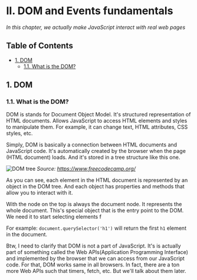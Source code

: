<h1>II. DOM and Events fundamentals</h1>

_In this chapter, we actually make JavaScript interact with real web pages_

<h2>Table of Contents</h2>

-  [1. DOM](#1-dom)
   -  [1.1. What is the DOM?](#11-what-is-the-dom)

## 1. DOM

### 1.1. What is the DOM?

DOM is stands for Document Object Model. It's structured representation of HTML documents. Allows JavaScript to access HTML elements and styles to manipulate them. For example, it can change text, HTML attributes, CSS styles, etc.

Simply, DOM is basically a connection between HTML documents and JavaScript code. It's automatically created by the browser when the page (HTML document) loads. And it's stored in a tree structure like this one.

![DOM tree](https://www.freecodecamp.org/news/content/images/2022/06/DOM-tree.png)
_Source: https://www.freecodecamp.org/_

As you can see, each element in the HTML document is represented by an object in the DOM tree. And each object has properties and methods that allow you to interact with it.

With the node on the top is always the document node. It represents the whole document. This's special object that is the entry point to the DOM. We need it to start selecting elements f

For example: `document.querySelector('h1')` will return the first `h1` element in the document.

Btw, I need to clarify that DOM is not a part of JavaScript. It's is actually part of something called the Web APIs(Application Programming Interface) and implemented by the browser that we can access from our JavaScript code. For that, DOM works same in all browsers. In fact, there are a ton more Web APIs such that timers, fetch, etc. But we'll talk about them later.

